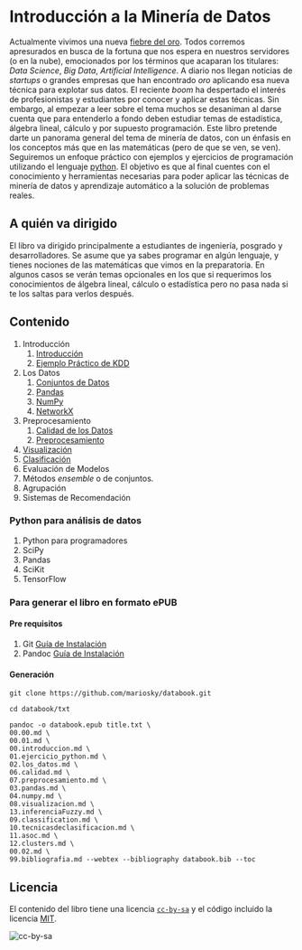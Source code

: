 # Introducción a la Minería de Datos

Actualmente vivimos una nueva [fiebre del oro](https://es.wikipedia.org/wiki/Fiebre_del_oro). Todos corremos apresurados en busca de la fortuna que nos espera en nuestros servidores (o en la nube), emocionados por los términos que acaparan los titulares: *Data Science*, *Big Data*, *Artificial Intelligence*. A diario nos llegan noticias de  *startups* o grandes empresas que han encontrado *oro* aplicando esa nueva técnica para explotar sus datos. El reciente *boom* ha despertado el interés de profesionistas y estudiantes por conocer y aplicar estas técnicas. Sin embargo, al empezar a leer sobre el tema muchos se desaniman al darse cuenta que para entenderlo a fondo deben estudiar temas de estadística, álgebra lineal, cálculo y por supuesto programación. Este libro pretende darte un panorama general del tema de minería de datos, con un énfasis en los conceptos más que en las matemáticas (pero de que se ven, se ven). Seguiremos un enfoque práctico con ejemplos y ejercicios de programación utilizando el lenguaje [python](https://www.python.org/). El objetivo es que al final cuentes con el conocimiento y herramientas necesarias para poder aplicar las técnicas de minería de datos y aprendizaje automático a la solución de problemas reales.

## A quién va dirigido

El libro va dirigido principalmente a estudiantes de ingeniería,
posgrado y desarrolladores. Se asume que ya sabes programar en algún
lenguaje, y tienes nociones de las matemáticas que vimos en la
preparatoria. En algunos casos se verán temas opcionales en los que si
requerimos los conocimientos de álgebra lineal, cálculo o estadística
pero no pasa nada si te los saltas para verlos después.


## Contenido

1. Introducción
    1. [Introducción](txt/00.introduccion.md)
    2. [Ejemplo Práctico de KDD](txt/01.ejercicio_python.md)  
2. Los Datos
    1. [Conjuntos de Datos](txt/02.los_datos.md)
    2. [Pandas](txt/03.pandas.md)
    3. [NumPy](txt/04.numpy.md)
    4. [NetworkX](txt/05.networkx.md)
3. Preprocesamiento
    1. [Calidad de los Datos](txt/06.calidad.md)
    2. [Preprocesamiento](txt/07.preprocesamiento.md)
4. [Visualización](txt/08.visualizacion.md)
5. [Clasificación](txt/09.classification.md)
6. Evaluación de Modelos
7. Métodos *ensemble* o de conjuntos.
8. Agrupación
9. Sistemas de Recomendación

### Python para análisis de datos
1. Python para programadores
2. SciPy
3. Pandas
4. SciKit
5. TensorFlow

### Para generar el libro en formato ePUB 
#### Pre requisitos
1. Git [Guía de Instalación](https://git-scm.com/book/es/v2/Inicio---Sobre-el-Control-de-Versiones-Instalaci%C3%B3n-de-Git)
2. Pandoc [Guía de Instalación](https://pandoc.org/installing.html)

#### Generación
```
git clone https://github.com/mariosky/databook.git
```
```
cd databook/txt 
```
```
pandoc -o databook.epub title.txt \
00.00.md \
00.01.md \
00.introduccion.md \
01.ejercicio_python.md \
02.los_datos.md \
06.calidad.md \
07.preprocesamiento.md \
03.pandas.md \
04.numpy.md \
08.visualizacion.md \
13.inferenciaFuzzy.md \
09.classification.md \
10.tecnicasdeclasificacion.md \
11.asoc.md \
12.clusters.md \
00.02.md \
99.bibliografia.md --webtex --bibliography databook.bib --toc
```

## Licencia
El contenido del libro tiene una licencia
[`cc-by-sa`](https://creativecommons.org/licenses/by-sa/3.0/es/) y el código incluido la licencia [MIT](LICENSE).  

![cc-by-sa](https://i.creativecommons.org/l/by-sa/3.0/es/88x31.png)
